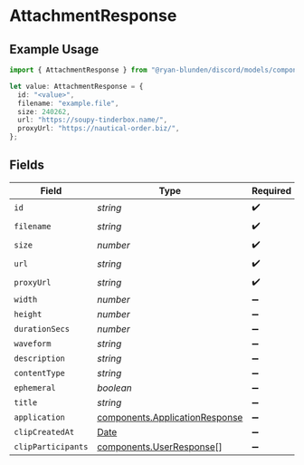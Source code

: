 # AttachmentResponse

## Example Usage

```typescript
import { AttachmentResponse } from "@ryan-blunden/discord/models/components";

let value: AttachmentResponse = {
  id: "<value>",
  filename: "example.file",
  size: 240262,
  url: "https://soupy-tinderbox.name/",
  proxyUrl: "https://nautical-order.biz/",
};
```

## Fields

| Field                                                                                         | Type                                                                                          | Required                                                                                      | Description                                                                                   |
| --------------------------------------------------------------------------------------------- | --------------------------------------------------------------------------------------------- | --------------------------------------------------------------------------------------------- | --------------------------------------------------------------------------------------------- |
| `id`                                                                                          | *string*                                                                                      | :heavy_check_mark:                                                                            | N/A                                                                                           |
| `filename`                                                                                    | *string*                                                                                      | :heavy_check_mark:                                                                            | N/A                                                                                           |
| `size`                                                                                        | *number*                                                                                      | :heavy_check_mark:                                                                            | N/A                                                                                           |
| `url`                                                                                         | *string*                                                                                      | :heavy_check_mark:                                                                            | N/A                                                                                           |
| `proxyUrl`                                                                                    | *string*                                                                                      | :heavy_check_mark:                                                                            | N/A                                                                                           |
| `width`                                                                                       | *number*                                                                                      | :heavy_minus_sign:                                                                            | N/A                                                                                           |
| `height`                                                                                      | *number*                                                                                      | :heavy_minus_sign:                                                                            | N/A                                                                                           |
| `durationSecs`                                                                                | *number*                                                                                      | :heavy_minus_sign:                                                                            | N/A                                                                                           |
| `waveform`                                                                                    | *string*                                                                                      | :heavy_minus_sign:                                                                            | N/A                                                                                           |
| `description`                                                                                 | *string*                                                                                      | :heavy_minus_sign:                                                                            | N/A                                                                                           |
| `contentType`                                                                                 | *string*                                                                                      | :heavy_minus_sign:                                                                            | N/A                                                                                           |
| `ephemeral`                                                                                   | *boolean*                                                                                     | :heavy_minus_sign:                                                                            | N/A                                                                                           |
| `title`                                                                                       | *string*                                                                                      | :heavy_minus_sign:                                                                            | N/A                                                                                           |
| `application`                                                                                 | [components.ApplicationResponse](../../models/components/applicationresponse.md)              | :heavy_minus_sign:                                                                            | N/A                                                                                           |
| `clipCreatedAt`                                                                               | [Date](https://developer.mozilla.org/en-US/docs/Web/JavaScript/Reference/Global_Objects/Date) | :heavy_minus_sign:                                                                            | N/A                                                                                           |
| `clipParticipants`                                                                            | [components.UserResponse](../../models/components/userresponse.md)[]                          | :heavy_minus_sign:                                                                            | N/A                                                                                           |